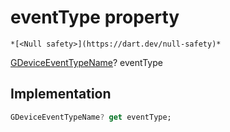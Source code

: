 


# eventType property




    *[<Null safety>](https://dart.dev/null-safety)*




[GDeviceEventTypeName](../../third_party_yonomi_graphql_schema___generated___schema.docs.schema.gql/GDeviceEventTypeName-class.md)? eventType
  







## Implementation

```dart
GDeviceEventTypeName? get eventType;
```








